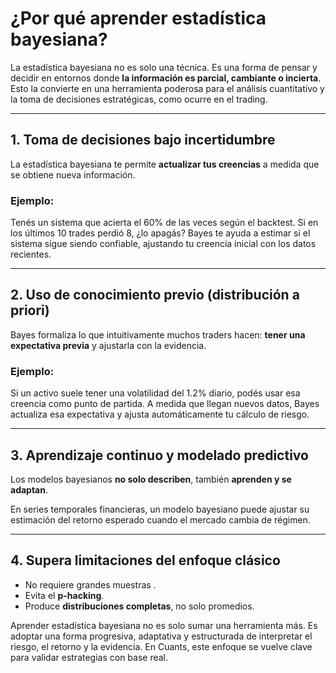 # ¿Por qué aprender estadística bayesiana?

La estadística bayesiana no es solo una técnica. Es una forma de pensar y decidir en entornos donde **la información es parcial, cambiante o incierta**. Esto la convierte en una herramienta poderosa para el análisis cuantitativo y la toma de decisiones estratégicas, como ocurre en el trading.

---

## 1. Toma de decisiones bajo incertidumbre

La estadística bayesiana te permite **actualizar tus creencias** a medida que se obtiene nueva información.

### Ejemplo:

Tenés un sistema que acierta el 60% de las veces según el backtest. Si en los últimos 10 trades perdió 8, ¿lo apagás? Bayes te ayuda a estimar si el sistema sigue siendo confiable, ajustando tu creencia inicial con los datos recientes.

---

## 2. Uso de conocimiento previo (distribución a priori)

Bayes formaliza lo que intuitivamente muchos traders hacen: **tener una expectativa previa** y ajustarla con la evidencia.

### Ejemplo:
Si un activo suele tener una volatilidad del 1.2% diario, podés usar esa creencia como punto de partida. A medida que llegan nuevos datos, Bayes actualiza esa expectativa y ajusta automáticamente tu cálculo de riesgo.

---

## 3. Aprendizaje continuo y modelado predictivo

Los modelos bayesianos **no solo describen**, también **aprenden y se adaptan**.

En series temporales financieras, un modelo bayesiano puede ajustar su estimación del retorno esperado cuando el mercado cambia de régimen.

---

## 4. Supera limitaciones del enfoque clásico

- No requiere grandes muestras .
- Evita el **p-hacking**.
- Produce **distribuciones completas**, no solo promedios.

Aprender estadística bayesiana no es solo sumar una herramienta más. Es adoptar una forma progresiva, adaptativa y estructurada de interpretar el riesgo, el retorno y la evidencia. En Cuants, este enfoque se vuelve clave para validar estrategias con base real.

